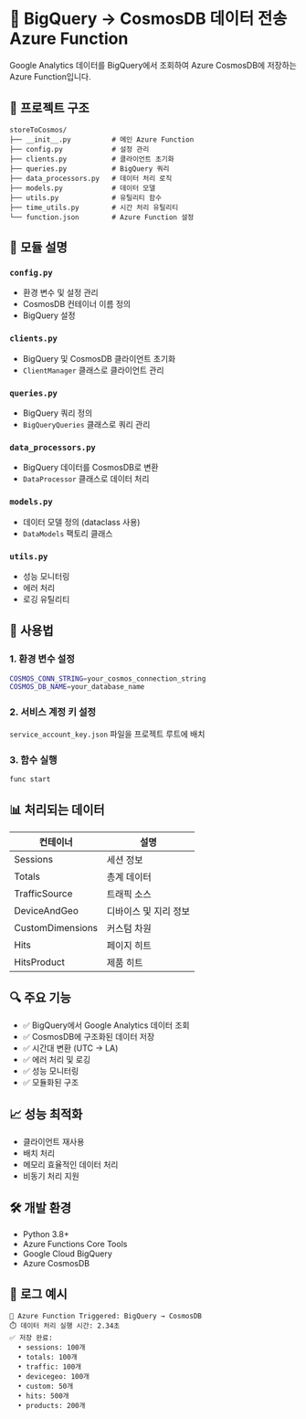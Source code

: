 # 🚀 BigQuery → CosmosDB 데이터 전송 Azure Function

Google Analytics 데이터를 BigQuery에서 조회하여 Azure CosmosDB에 저장하는 Azure Function입니다.

## 📁 프로젝트 구조

```
storeToCosmos/
├── __init__.py          # 메인 Azure Function
├── config.py            # 설정 관리
├── clients.py           # 클라이언트 초기화
├── queries.py           # BigQuery 쿼리
├── data_processors.py   # 데이터 처리 로직
├── models.py            # 데이터 모델
├── utils.py             # 유틸리티 함수
├── time_utils.py        # 시간 처리 유틸리티
└── function.json        # Azure Function 설정
```

## 🔧 모듈 설명

### `config.py`
- 환경 변수 및 설정 관리
- CosmosDB 컨테이너 이름 정의
- BigQuery 설정

### `clients.py`
- BigQuery 및 CosmosDB 클라이언트 초기화
- `ClientManager` 클래스로 클라이언트 관리

### `queries.py`
- BigQuery 쿼리 정의
- `BigQueryQueries` 클래스로 쿼리 관리

### `data_processors.py`
- BigQuery 데이터를 CosmosDB로 변환
- `DataProcessor` 클래스로 데이터 처리

### `models.py`
- 데이터 모델 정의 (dataclass 사용)
- `DataModels` 팩토리 클래스

### `utils.py`
- 성능 모니터링
- 에러 처리
- 로깅 유틸리티

## 🚀 사용법

### 1. 환경 변수 설정
```bash
COSMOS_CONN_STRING=your_cosmos_connection_string
COSMOS_DB_NAME=your_database_name
```

### 2. 서비스 계정 키 설정
`service_account_key.json` 파일을 프로젝트 루트에 배치

### 3. 함수 실행
```bash
func start
```

## 📊 처리되는 데이터

| 컨테이너 | 설명 |
|---------|------|
| Sessions | 세션 정보 |
| Totals | 총계 데이터 |
| TrafficSource | 트래픽 소스 |
| DeviceAndGeo | 디바이스 및 지리 정보 |
| CustomDimensions | 커스텀 차원 |
| Hits | 페이지 히트 |
| HitsProduct | 제품 히트 |

## 🔍 주요 기능

- ✅ BigQuery에서 Google Analytics 데이터 조회
- ✅ CosmosDB에 구조화된 데이터 저장
- ✅ 시간대 변환 (UTC → LA)
- ✅ 에러 처리 및 로깅
- ✅ 성능 모니터링
- ✅ 모듈화된 구조

## 📈 성능 최적화

- 클라이언트 재사용
- 배치 처리
- 메모리 효율적인 데이터 처리
- 비동기 처리 지원

## 🛠️ 개발 환경

- Python 3.8+
- Azure Functions Core Tools
- Google Cloud BigQuery
- Azure CosmosDB

## 📝 로그 예시

```
🚀 Azure Function Triggered: BigQuery → CosmosDB
⏱️ 데이터 처리 실행 시간: 2.34초
✅ 저장 완료:
  • sessions: 100개
  • totals: 100개
  • traffic: 100개
  • devicegeo: 100개
  • custom: 50개
  • hits: 500개
  • products: 200개
``` 